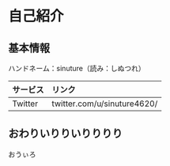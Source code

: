 # 自己紹介
## 基本情報

ハンドネーム：sinuture（読み：しぬつれ）

|サービス|リンク|
|:-|:-|
|Twitter|twitter.com/u/sinuture4620/|

## おわりいりりいりりりり
おうぃろ
